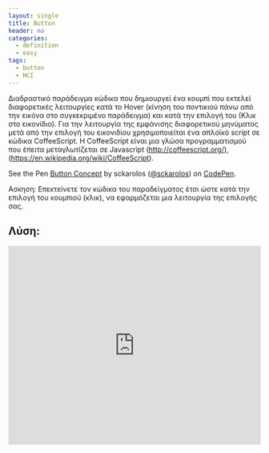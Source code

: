 ```yaml
---
layout: single
title: Button
header: no
categories:
  - definition
  - easy
tags:
  - button
  - HCI
---
```


Διαδραστικό παράδειγμα κώδικα που δημιουργεί ένα κουμπί που εκτελεί διαφορετικές λειτουργίες κατά το Hover (κίνηση του ποντικιού πάνω από την εικόνα στο συγκεκριμένο παράδειγμα) και κατά την επιλογή του (Κλικ στο εικονίδιο). Για την λειτουργία της εμφάνισης διαφορετικού μηνύματος μετά από την επιλογή του εικονιδίου χρησιμοποιείται ένα απλοϊκό script σε κώδικα CoffeeScript. Η CoffeeScript είναι μια γλώσα προγραμματισμού που έπειτα μεταγλωτίζεται σε Javascript (http://coffeescript.org/), (https://en.wikipedia.org/wiki/CoffeeScript).

<p data-height="350" data-theme-id="17517" data-slug-hash="VvYoLm" data-default-tab="result" data-user="sckarolos" class='codepen'>See the Pen <a href='https://codepen.io/sckarolos/pen/VvYoLm/'>Button Concept</a> by sckarolos (<a href='https://codepen.io/sckarolos'>@sckarolos</a>) on <a href='https://codepen.io'>CodePen</a>.</p>
<script async src="//assets.codepen.io/assets/embed/ei.js"></script>

Ασκηση: Επεκτείνετε τον κώδικα του παραδείγματος έτσι ώστε κατά την επιλογή του κουμπιού (κλικ), να εφαρμόζεται μια λειτουργία της επιλογής σας.

## Λύση:

<iframe height="397" style="width: 100%;" scrolling="no" title="Button" src="https://codepen.io/p19kala/embed/pobgEKo?height=397&theme-id=dark&default-tab=css,result" frameborder="no" loading="lazy" allowtransparency="true" allowfullscreen="true">
  See the Pen <a href='https://codepen.io/p19kala/pen/pobgEKo'>Button</a> by Alexandros Kalathas
  (<a href='https://codepen.io/p19kala'>@p19kala</a>) on <a href='https://codepen.io'>CodePen</a>.
</iframe>
